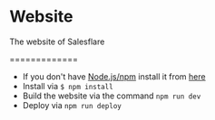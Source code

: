 # Website
The website of Salesflare

=============

- If you don't have [Node.js/npm](http://nodejs.org) install it from [here](http://nodejs.org/download/)
- Install via `$ npm install`
- Build the website via the command `npm run dev`
- Deploy via `npm run deploy`
